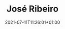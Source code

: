 ---
title: "José Ribeiro"
date: 2021-07-11T11:26:01+01:00
weight: 
summary: "Cook"
role: "crew"
profile_image: "/people_photos/jose_ribeiro.jpeg"
website: ""
---